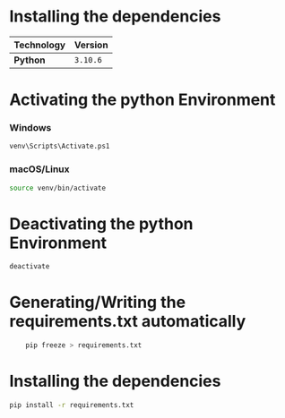 # Installing the dependencies

| Technology | Version  |
| ---------- | -------- |
| **Python** | `3.10.6` |

# Activating the python Environment

### **Windows**

```sh
venv\Scripts\Activate.ps1
```

### **macOS/Linux**

```sh
source venv/bin/activate
```

# Deactivating the python Environment

```sh
deactivate
```

# Generating/Writing the **requirements.txt** automatically

```sh
    pip freeze > requirements.txt
```

# Installing the dependencies

```sh
pip install -r requirements.txt
```
